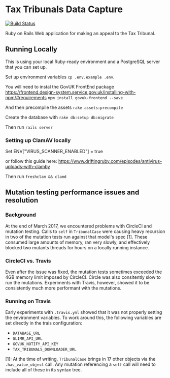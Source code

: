 # Tax Tribunals Data Capture
       
[![Build
Status](https://travis-ci.org/ministryofjustice/tax-tribunals-datacapture.svg?branch=master)](https://travis-ci.org/ministryofjustice/tax-tribunals-datacapture)

Ruby on Rails Web application for making an appeal to the Tax Tribunal.

## Running Locally

This is using your local Ruby-ready environment and a PostgreSQL server that you can set up.

Set up environment variables `cp .env.example .env`.

You will need to instal the GovUK FrontEnd package
https://frontend.design-system.service.gov.uk/installing-with-npm/#requirements
`npm install govuk-frontend --save`

And then precompile the assets 
`rake assets:precompile`

Create the database with `rake db:setup db:migrate`

Then run `rails server`

### Setting up ClamAV locally

Set ENV["VIRUS_SCANNER_ENABLED"] = true

or follow this guide here: https://www.driftingruby.com/episodes/antivirus-uploads-with-clamby

Then run `freshclam && clamd`

 
## Mutation testing performance issues and resolution

### Background

At the end of March 2017, we encountered problems with CircleCI and
mutation testing.  Calls to `self` in `TribunalCase` were causing heavy
recursion in two of the mutation tests run against that model's spec [1].
These consumed large amounts of memory, ran very slowly, and effectively
blocked two mutants threads for hours on a locally running instance.

### CircleCI vs. Travis

Even after the issue was fixed, the mutation tests sometimes exceeded the 4GB
memory limit imposed by CircleCI.  Circle was also consitently slow to
run the mutations.  Experiments with Travis, however, showed it to be
consistently much more performant with the mutations.

### Running on Travis

Early experiments with `.travis.yml` showed that it was not properly
setting the environment variables.  To work around this, the following
variables are set directly in the trais configuration:

* `DATABASE_URL`
* `GLIMR_API_URL`
* `GOVUK_NOTIFY_API_KEY`
* `TAX_TRIBUNALS_DOWNLOADER_URL`

[1]: At the time of writing, `TribunalCase` brings in 17 other objects via the
`.has_value_object` call.  Any mutation referencing a `self` call will
need to include all of these in its syntax tree.
